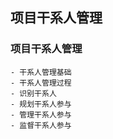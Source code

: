 ## 项目干系人管理
### 项目干系人管理
    - 干系人管理基础
    - 干系人管理过程
    - 识别干系人
    - 规划干系人参与
    - 管理干系人参与
    - 监督干系人参与